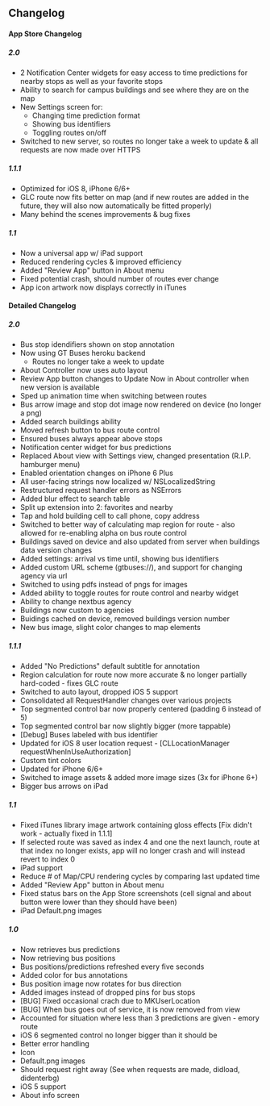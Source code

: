 ## Changelog

#### App Store Changelog

##### 2.0
- 2 Notification Center widgets for easy access to time predictions for nearby stops as well as your favorite stops
- Ability to search for campus buildings and see where they are on the map
- New Settings screen for:
    - Changing time prediction format
    - Showing bus identifiers
    - Toggling routes on/off
- Switched to new server, so routes no longer take a week to update & all requests are now made over HTTPS

##### 1.1.1
- Optimized for iOS 8, iPhone 6/6+
- GLC route now fits better on map (and if new routes are added in the future, they will also now automatically be fitted properly)
- Many behind the scenes improvements & bug fixes

##### 1.1
- Now a universal app w/ iPad support
- Reduced rendering cycles & improved efficiency
- Added "Review App" button in About menu
- Fixed potential crash, should number of routes ever change
- App icon artwork now displays correctly in iTunes

#### Detailed Changelog

##### 2.0
- Bus stop idendifiers shown on stop annotation
- Now using GT Buses heroku backend
    - Routes no longer take a week to update
- About Controller now uses auto layout
- Review App button changes to Update Now in About controller when new version is available
- Sped up animation time when switching between routes
- Bus arrow image and stop dot image now rendered on device (no longer a png)
- Added search buildings ability
- Moved refresh button to bus route control
- Ensured buses always appear above stops
- Notification center widget for bus predictions
- Replaced About view with Settings view, changed presentation (R.I.P. hamburger menu)
- Enabled orientation changes on iPhone 6 Plus
- All user-facing strings now localized w/ NSLocalizedString
- Restructured request handler errors as NSErrors
- Added blur effect to search table
- Split up extension into 2: favorites and nearby
- Tap and hold building cell to call phone, copy address
- Switched to better way of calculating map region for route - also allowed for re-enabling alpha on bus route control
- Buildings saved on device and also updated from server when buildings data version changes
- Added settings: arrival vs time until, showing bus identifiers
- Added custom URL scheme (gtbuses://), and support for changing agency via url
- Switched to using pdfs instead of pngs for images
- Added ability to toggle routes for route control and nearby widget
- Ability to change nextbus agency
- Buildings now custom to agencies
- Buidings cached on device, removed buildings version number
- New bus image, slight color changes to map elements

##### 1.1.1
- Added "No Predictions" default subtitle for annotation
- Region calculation for route now more accurate & no longer partially hard-coded - fixes GLC route
- Switched to auto layout, dropped iOS 5 support
- Consolidated all RequestHandler changes over various projects
- Top segmented control bar now properly centered (padding 6 instead of 5)
- Top segmented control bar now slightly bigger (more tappable)
- [Debug] Buses labeled  with bus identifier
- Updated for iOS 8 user location request - [CLLocationManager requestWhenInUseAuthorization]
- Custom tint colors
- Updated for iPhone 6/6+
- Switched to image assets & added more image sizes (3x for iPhone 6+)
- Bigger bus arrows on iPad

##### 1.1
- Fixed iTunes library image artwork containing gloss effects [Fix didn't work - actually fixed in 1.1.1]
- If selected route was saved as index 4 and one the next launch, route at that index no longer exists, app will no longer crash and will instead revert to index 0
- iPad support
- Reduce # of Map/CPU rendering cycles by comparing last updated time
- Added "Review App" button in About menu
- Fixed status bars on the App Store screenshots (cell signal and about button were lower than they should have been)
- iPad Default.png images

##### 1.0
- Now retrieves bus predictions
- Now retrieving bus positions
- Bus positions/predictions refreshed every five seconds
- Added color for bus annotations
- Bus position image now rotates for bus direction
- Added images instead of dropped pins for bus stops
- [BUG] Fixed occasional crach due to MKUserLocation
- [BUG] When bus goes out of service, it is now removed from view
- Accounted for situation where less than 3 predictions are given - emory route
- iOS 6 segmented control no longer bigger than it should be
- Better error handling
- Icon
- Default.png images
- Should request right away (See when requests are made, didload, didenterbg)
- iOS 5 support
- About info screen
